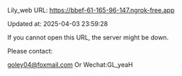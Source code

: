 Lily_web URL: https://bbef-61-165-96-147.ngrok-free.app

Updated at: 2025-04-03 23:59:28

If you cannot open this URL, the server might be down.

Please contact: 

goley04@foxmail.com Or Wechat:GL_yeaH